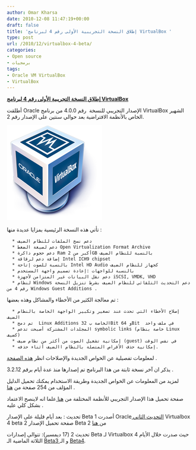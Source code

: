 ```yaml
---
author: Omar Kharsa
date: 2010-12-08 11:47:19+00:00
draft: false
title: 'إطلاق النسخة التجريبية اﻷولى رقم 4 لبرنامج VirtualBox '
type: post
url: /2010/12/virtualbox-4-beta/
categories:
- Open source
- برمجيات
tags:
- Oracle VM VirtualBox
- VirtualBox
---
```


**[إطلاق النسخة التجريبية اﻷولى رقم 4 لبرنامج VirtualBox](https://www.it-scoop.com/2010/12/virtualbox-4-beta)**


أطلقت Oracle الإصدار التجريبي للنسخة  رقم 4.0.0 من برنامج VirtualBox الشهير الخاص باﻷنظمة الافتراضية بعد حوالي سنتين على الإصدار رقم 2.

[![](oracle-virtualbox.png)
](https://www.it-scoop.com/2010/12/virtualbox-4-beta)

تأتي هذه النسخة الرئيسية بمزايا عديدة منها :



	  * دعم نسخ الملفات للنظام الضيف
	  * دعم لصيغة الضغط Open Virtualization Format Archive
	  * دعم حجوم ذاكرة Ram أكبر من 2GB بالنسبة للنظام الضيف
	  * إضافة دعم لرقاقة Intel ICH9 chipset
	  * بالنسبة للصوت إتاحة Intel HD Audio كجهاز للنظام الضيف
	  * بالنسبة للواجهات :إعادة تصميم واجهة المستخدم
	  * دعم نقل البيانات غير المتزامن ﻷجهزة iSCSI, VMDK, VHD
	  * لنظام Windows دعم التحديث التلقائي للنظام الضيف بشرط تنزيل النسخة رقم 4 من Windows Guest Additions .

تم معالجة الكثير من اﻷخطاء والمشاكل وهذه بعضها :

	  * إصلاح الأخطاء التي تحدث عند تصغير وتكبير الواجهة الخاصة بالنظام الضيف
	  * تم دمج  Linux Additions الخاصة ب 32Bit و 64Bit  في ملف واحد
	  * المجلدات المشتركة أصبحت تدعم symbolic links (خاصة بنظام Linux كضيف)
	  * إمكانية تشغيل الصوت من أكثر من نظام ضيف (guest) في نفس الوقت
	  * إمكانية حذف الأقراص المتصلة بالنظام االضيف أثناء حذفه.

لمعلومات تفصيلية عن الخواص الجديدة والإصلاحات انظر [هذه الصفحة](http://forums.virtualbox.org/viewtopic.php?f=15&t=36748) .

يذكر ان آخر نسخة ثابتة من هذا البرنامج تم إصدارها منذ عدة أيام برقم 3.2.12 .

لمزيد من المعلومات عن الخواص الجديدة وطريقة الاستخدام يمكنك تحميل الدليل المؤلف من 254 صفحة من [هنا](http://download.virtualbox.org/virtualbox/4.0.0_BETA1/UserManual.pdf) .

صفحة تحميل هذا الإصدار التجريبي للأنظمة المختلفة من [هنا ](http://download.virtualbox.org/virtualbox/4.0.0_BETA1/)علما انه لاينصح الاعتماد بشكل كلي عليه .

تحديث : بعد أيام قليلة على الإصدار Beta 1 أصدرت Oracle[ التحديث الثاني](http://bit.ly/i4VrP6) Virtualbox 4 beta 2
صفحة تحميل الإصدار Beta 2 من[ هنا](http://download.virtualbox.org/virtualbox/4.0.0_BETA2/)

تحديث 2 (17 ديمسبر): تتوالى إصدارات Beta لـ Virtualbox 4 حيث صدرت خلال الأيام الثلاثة الماضية الـ [Beta3 ](http://vbox.innotek.de/pipermail/vbox-announce/2010-December/000053.html)و الـ [Beta4](http://vbox.innotek.de/pipermail/vbox-announce/2010-December/000054.html).

